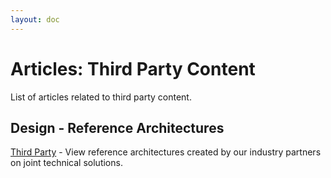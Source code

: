 ```yaml
---
layout: doc
---
```

# Articles: Third Party Content

List of articles related to third party content.

## Design - Reference Architectures

[Third Party](/en-us/tech-zone/design/reference-architectures/3rd-party.html) - View reference architectures created by our industry partners on joint technical solutions.
